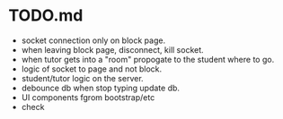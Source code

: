 # TODO.md

* socket connection only on block page.
* when leaving block page, disconnect, kill socket.
* when tutor gets into a "room" propogate to the student where to go.
* logic of socket to page and not block.
* student/tutor logic on the server.
* debounce db when stop typing update db.
* UI components fgrom bootstrap/etc
* check
